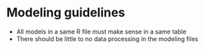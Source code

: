 # Modeling guidelines
* All models in a same R file must make sense in a same table
* There should be little to no data processing in the modeling files
